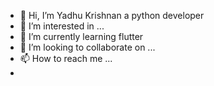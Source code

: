- 👋 Hi, I’m Yadhu Krishnan a python developer
- 👀 I’m interested in ...
- 🌱 I’m currently learning flutter
- 💞️ I’m looking to collaborate on ...
- 📫 How to reach me ...
- 

<!---
yadhu14/yadhu14 is a ✨ special ✨ repository because its `README.md` (this file) appears on your GitHub profile.
You can click the Preview link to take a look at your changes.
--->
